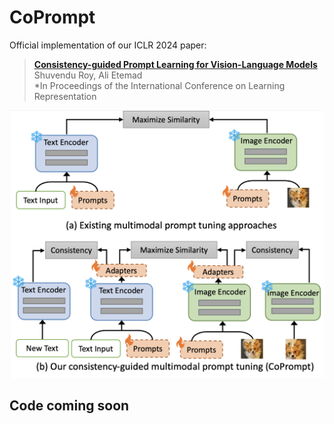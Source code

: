 # CoPrompt

Official implementation of our ICLR 2024 paper:

> [**Consistency-guided Prompt Learning for Vision-Language Models**](https://arxiv.org/abs/2306.01195)      
> Shuvendu Roy, Ali Etemad       
> *In Proceedings of the International Conference on Learning Representation


![Comparison between the CoPompt and existing prompting approach](assets/overview.png)



## Code coming soon
